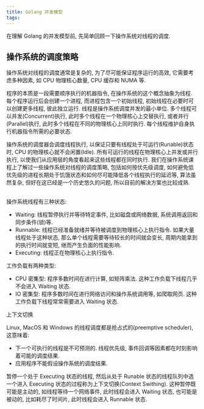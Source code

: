 ```yaml
---
title: Golang 并发模型
tags:
---
```


在理解 Golang 的并发模型前, 先简单回顾一下操作系统对线程的调度.

## 操作系统的调度策略

操作系统对线程的调度通常是复杂的, 为了尽可能保证程序运行的高效, 它需要考虑多种因素, 如 CPU 物理核心数量, CPU 缓存和 NUMA 等.

程序的本质是一段需要顺序执行的机器指令, 在操作系统的这个概念抽象为线程. 每个程序运行后会创建一个进程, 而进程包含一个初始线程, 初始线程在必要时可以创建更多线程, 彼此独立运行. 线程是操作系统调度并发的最小单位. 多个线程可以并发(Concurrent)执行, 此时多个线程在一个物理核心上交替执行, 或者并行(Parallel)执行, 此时多个线程在不同的物理核心上同时执行. 每个线程维护自身执行机器指令所需的必要状态.

操作系统的调度器会调度线程执行, 以保证只要有线程处于可运行(Runable)状态时, CPU 的物理核心就不会闲置(Idle). 所有可运行的线程在物理核心上并发或并行执行, 以使我们从应用层的角度看起来这些线程都在同时执行. 我们在操作系统课程上了解过一些操作系统对线程的调度策略, 包括如何按优先级调度, 如何避免低优先级的进程长期处于饥饿状态和如何尽可能降低各个线程执行的延迟等, 算法虽然复杂, 但好在这已经是一个历史悠久的问题, 所以目前的解决方案也比较成熟.

## 

操作系统线程有三种状态:

* Waiting: 线程暂停执行并等待特定事件, 比如磁盘或网络数据, 系统调用返回和同步条件(锁)等.
* Runnable: 线程已经准备就绪并等待被调度到物理核心上执行指令. 如果大量线程处于这种状态, 那么单个线程需要等待较长的时间就会变长, 周期内能拿到的执行时间就变短, 继而产生负面的性能影响.
* Executing: 线程正在物理核心上执行指令.

工作负载有两种类型:

* CPU 密集型: 程序多数时间在进行计算, 如矩阵乘法. 这种工作负载下线程几乎不会进入 Waiting 状态.
* IO 密集型: 程序多数时间在进行网络访问和操作系统调用等, 如爬取网页. 这种工作负载下线程常常需要进入 Waiting 状态.

上下文切换

Linux, MacOS 和 Windows 的线程调度都是抢占式的(preemptive scheduler), 这意味着:

* 下一个可执行的线程是不可预测的. 线程优先级, 事件回调等因素都在时刻影响着可能的调度结果.
* 应用程序不能假设操作系统的调度结果.

暂停一个处于 Executing 状态的线程, 然后从处于 Runable 状态的线程队列中选一个进入 Executing 状态的过程称为上下文切换(Context Swithing). 这种暂停既可能是主动的, 如线程等待一个网络事件, 此时线程会进入 Waiting 状态, 也可能是被动的, 比如耗尽了时间片, 此时线程会进入 Runnable 状态.

